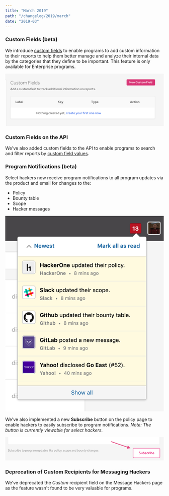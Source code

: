 ```yaml
---
title: "March 2019"
path: "/changelog/2019/march"
date: "2019-03"
---
```


### Custom Fields (beta)
We introduce [custom fields](/programs/custom-fields.html) to enable programs to add custom information to their reports to help them better manage and analyze their internal data by the categories that they define to be important. This feature is only available for Enterprise programs.

![custom fields page](./images/mar_2019_custom_fields.png)

### Custom Fields on the API
We've also added custom fields to the API to enable programs to search and filter reports by [custom field values](https://api.hackerone.com/#reports-manage-custom-field-values).     

### Program Notifications (beta)
Select hackers now receive program notifications to all program updates via the product and email for changes to the:
* Policy
* Bounty table
* Scope
* Hacker messages

![program notifications](./images/mar_2019_program_notifications_1.png)

We've also implemented a new **Subscribe** button on the policy page to enable hackers to easily subscribe to program notifications. *Note: The button is currently viewable for select hackers.*

![subscribe button](./images/mar_2019_program_notifications-2.png)

### Deprecation of Custom Recipients for Messaging Hackers
We've deprecated the *Custom* recipient field on the Message Hackers page as the feature wasn't found to be very valuable for programs.
